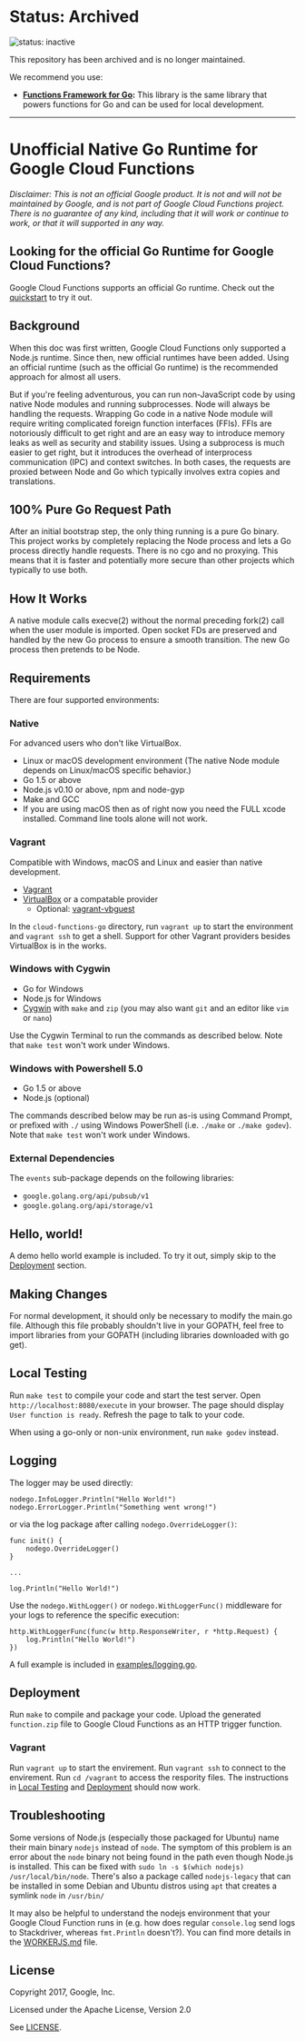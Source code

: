 # Status: Archived

![status: inactive](https://img.shields.io/badge/status-inactive-red.svg)

This repository has been archived and is no longer maintained.

We recommend you use:
- **[Functions Framework for Go](https://github.com/GoogleCloudPlatform/functions-framework-go):** This library is the same library that powers functions for Go and can be used for local development.

---

# Unofficial Native Go Runtime for Google Cloud Functions

_Disclaimer: This is not an official Google product. It is not and will not be maintained by Google, and is not part of Google Cloud Functions project. There is no guarantee of any kind, including that it will work or continue to work, or that it will supported in any way._

## Looking for the official Go Runtime for Google Cloud Functions?
Google Cloud Functions supports an official Go runtime. Check out the [quickstart](https://cloud.google.com/functions/docs/quickstart#functions-update-install-gcloud-go) to try it out.

## Background
When this doc was first written, Google Cloud Functions only supported a Node.js runtime. Since then, new official runtimes have been added. Using an official runtime (such as the official Go runtime) is the recommended approach for almost all users. 

But if you're feeling adventurous, you can run non-JavaScript code by using native Node modules and running subprocesses. Node will always be handling the requests. Wrapping Go code in a native Node module will require writing complicated foreign function interfaces (FFIs). FFIs are notoriously difficult to get right and are an easy way to introduce memory leaks as well as security and stability issues. Using a subprocess is much easier to get right, but it introduces the overhead of interprocess communication (IPC) and context switches. In both cases, the requests are proxied between Node and Go which typically involves extra copies and translations.

## 100% Pure Go Request Path
After an initial bootstrap step, the only thing running is a pure Go binary. This project works by completely replacing the Node process and lets a Go process directly handle requests. There is no cgo and no proxying. This means that it is faster and potentially more secure than other projects which typically to use both.

## How It Works
A native module calls execve(2) without the normal preceding fork(2) call when the user module is imported. Open socket FDs are preserved and handled by the new Go process to ensure a smooth transition. The new Go process then pretends to be Node.

## Requirements
There are four supported environments:

### Native
For advanced users who don't like VirtualBox.
* Linux or macOS development environment (The native Node module depends on Linux/macOS specific behavior.)
* Go 1.5 or above
* Node.js v0.10 or above, npm and node-gyp
* Make and GCC
* If you are using macOS then as of right now you need the FULL xcode installed. Command line tools alone will not work.

### Vagrant
Compatible with Windows, macOS and Linux and easier than native development.
* [Vagrant](https://www.vagrantup.com/downloads.html)
* [VirtualBox](https://www.virtualbox.org/wiki/Downloads) or a compatable provider
  * Optional: [vagrant-vbguest](https://github.com/dotless-de/vagrant-vbguest)

In the `cloud-functions-go` directory, run `vagrant up` to start the environment and `vagrant ssh` to get a shell. Support for other Vagrant providers besides VirtualBox is in the works.

### Windows with Cygwin
* Go for Windows
* Node.js for Windows
* [Cygwin](https://cygwin.com/install.html) with `make` and `zip` (you may also want `git` and an editor like `vim` or `nano`)

Use the Cygwin Terminal to run the commands as described below. Note that `make test` won't work under Windows.

### Windows with Powershell 5.0
* Go 1.5 or above
* Node.js (optional)

The commands described below may be run as-is using Command Prompt, or prefixed with `./` using Windows PowerShell (i.e. `./make` or `./make godev`). Note that `make test` won't work under Windows.

### External Dependencies

The `events` sub-package depends on the following libraries:
* `google.golang.org/api/pubsub/v1`
* `google.golang.org/api/storage/v1`

## Hello, world!
A demo hello world example is included. To try it out, simply skip to the [Deployment](#deployment) section.

## Making Changes
For normal development, it should only be necessary to modify the main.go file. Although this file probably shouldn't live in your GOPATH, feel free to import libraries from your GOPATH (including libraries downloaded with go get).

## Local Testing
Run ```make test``` to compile your code and start the test server. Open ```http://localhost:8080/execute``` in your browser. The page should display ```User function is ready```. Refresh the page to talk to your code.

When using a go-only or non-unix environment, run ```make godev``` instead.

## Logging
The logger may be used directly:
```
nodego.InfoLogger.Println("Hello World!")
nodego.ErrorLogger.Println("Something went wrong!")
```
or via the log package after calling `nodego.OverrideLogger()`:
```
func init() {
	nodego.OverrideLogger()
}

...

log.Println("Hello World!")
```
Use the `nodego.WithLogger()` or `nodego.WithLoggerFunc()` middleware for your logs to reference the specific execution:
```
http.WithLoggerFunc(func(w http.ResponseWriter, r *http.Request) {
	log.Println("Hello World!")
})
```
A full example is included in [examples/logging.go](examples/logging.go).

## Deployment
Run ```make``` to compile and package your code. Upload the generated ```function.zip``` file to Google Cloud Functions as an HTTP trigger function.

### Vagrant
Run ```vagrant up``` to start the envirement. Run ```vagrant ssh``` to connect to the envirement. Run ```cd /vagrant``` to access the respority files. The instructions in [Local Testing](#local-testing) and [Deployment](#deployment) should now work.

## Troubleshooting
Some versions of Node.js (especially those packaged for Ubuntu) name their main binary ```nodejs``` instead of ```node```. The symptom of this problem is an error about the ```node``` binary not being found in the path even though Node.js is installed. This can be fixed with ```sudo ln -s $(which nodejs) /usr/local/bin/node```. There's also a package called `nodejs-legacy` that can be installed in some Debian and Ubuntu distros using `apt` that creates a symlink `node` in `/usr/bin/`

It may also be helpful to understand the nodejs environment that your Google Cloud Function runs in (e.g. how does regular `console.log` send logs to Stackdriver, whereas `fmt.Println` doesn't?). You can find more details in the [WORKERJS.md](WORKERJS.md) file.

## License
Copyright 2017, Google, Inc.

Licensed under the Apache License, Version 2.0

See [LICENSE](LICENSE).
